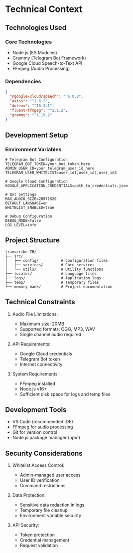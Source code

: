 # Technical Context

## Technologies Used

### Core Technologies
- Node.js (ES Modules)
- Grammy (Telegram Bot Framework)
- Google Cloud Speech-to-Text API
- FFmpeg (Audio Processing)

### Dependencies
```json
{
  "@google-cloud/speech": "^6.0.0",
  "axios": "^1.6.2",
  "dotenv": "^16.3.1",
  "fluent-ffmpeg": "^2.1.2",
  "grammy": "^1.19.2"
}
```

## Development Setup

### Environment Variables
```env
# Telegram Bot Configuration
TELEGRAM_BOT_TOKEN=your_bot_token_here
ADMIN_USER_ID=your_telegram_user_id_here
TELEGRAM_USER_WHITELIST=user_id1,user_id2,user_id3

# Google Cloud Configuration
GOOGLE_APPLICATION_CREDENTIALS=path_to_credentials.json

# Bot Settings
MAX_AUDIO_SIZE=20971520
DEFAULT_LANGUAGE=en
WHITELIST_ENABLED=true

# Debug Configuration
DEBUG_MODE=false
LOG_LEVEL=info
```

## Project Structure
```
transcribe-TB/
├── src/
│   ├── config/          # Configuration files
│   ├── services/        # Core services
│   └── utils/           # Utility functions
├── locales/             # Language files
├── logs/                # Application logs
├── temp/                # Temporary files
└── memory-bank/         # Project documentation
```

## Technical Constraints
1. Audio File Limitations:
   - Maximum size: 20MB
   - Supported formats: OGG, MP3, WAV
   - Single channel audio required

2. API Requirements:
   - Google Cloud credentials
   - Telegram Bot token
   - Internet connectivity

3. System Requirements:
   - FFmpeg installed
   - Node.js v16+
   - Sufficient disk space for logs and temp files

## Development Tools
- VS Code (recommended IDE)
- FFmpeg for audio processing
- Git for version control
- Node.js package manager (npm)

## Security Considerations
1. Whitelist Access Control:
   - Admin-managed user access
   - User ID verification
   - Command restrictions

2. Data Protection:
   - Sensitive data redaction in logs
   - Temporary file cleanup
   - Environment variable security

3. API Security:
   - Token protection
   - Credential management
   - Request validation
